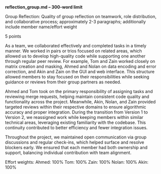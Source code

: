 **reflection_group.md – 300-word limit**

Group Reflection: Quality of group reflection on teamwork, role
distribution, and collaborative process; approximately 2-3
paragraphs; additionally include member name/effort weight

5 points

As a team, we collaborated effectively and completed tasks in a timely manner. We worked in pairs or 
trios focused on related areas, which allowed us to develop high-quality code while supporting one 
another through regular peer review. For example, Tom and Zain worked closely on matrix creation and 
masking, Ahmed and Nolan on data encoding and error correction, and Akin and Zain on the GUI and web interface. This 
structure allowed members to stay focused on their responsibilities while seeking guidance or reviews 
from their group partners as needed.

Ahmed and Tom took on the primary responsibility of assigning tasks and reviewing merge requests, 
helping maintain consistent code quality and functionality across the project. Meanwhile, Akin, Nolan, 
and Zain provided targeted reviews within their respective domains to ensure algorithmic accuracy and 
proper integration. During the transition from Version 1 to Version 2, we reassigned work while keeping 
members within similar technical areas, leveraging existing familiarity with the codebase. This 
continuity contributed to better efficiency and fewer integration issues.

Throughout the project, we maintained open communication via group discussions and regular check-ins, 
which helped surface and resolve blockers early. We ensured that each member had both ownership and 
support, balancing individual contribution with team alignment.

Effort weights:
Ahmed: 100%
Tom: 100%
Zain: 100%
Nolan: 100%
Akin: 100%
